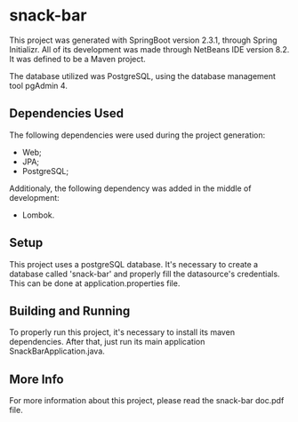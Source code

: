 # snack-bar

This project was generated with SpringBoot version 2.3.1, through Spring Initializr.
All of its development was made through NetBeans IDE version 8.2.
It was defined to be a Maven project.

The database utilized was PostgreSQL, using the database management tool pgAdmin 4.

## Dependencies Used

The following dependencies were used during the project generation:
- Web;
- JPA;
- PostgreSQL;

Additionaly, the following dependency was added in the middle of development:
- Lombok.

## Setup

This project uses a postgreSQL database. It's necessary to create a database called 'snack-bar' and properly fill the datasource's credentials. This can be done at application.properties file.

## Building and Running

To properly run this project, it's necessary to install its maven dependencies. After that, just run its main application SnackBarApplication.java.

## More Info

For more information about this project, please read the snack-bar doc.pdf file.
